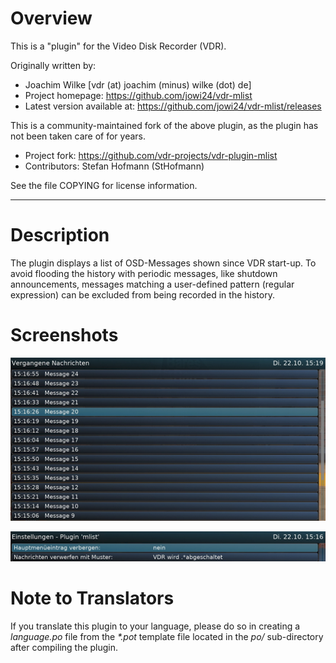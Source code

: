 # Overview

This is a "plugin" for the Video Disk Recorder (VDR).

Originally written by:
* Joachim Wilke [vdr (at) joachim (minus) wilke (dot) de]
* Project homepage: https://github.com/jowi24/vdr-mlist
* Latest version available at: https://github.com/jowi24/vdr-mlist/releases

This is a community-maintained fork of the above plugin,
as the plugin has not been taken care of for years.

* Project fork: https://github.com/vdr-projects/vdr-plugin-mlist
* Contributors: Stefan Hofmann (StHofmann)

See the file COPYING for license information.

---

# Description

The plugin displays a list of OSD-Messages shown since VDR start-up.
To avoid flooding the history with periodic messages, like shutdown
announcements, messages matching a user-defined pattern (regular
expression) can be excluded from being recorded in the history.

# Screenshots

![Screenshot Messages](images/screenshot-messages.png)

![Screenshot Setup](images/screenshot-setup.png)

# Note to Translators

If you translate this plugin to your language, please do so in creating 
a _language.po_ file from the _*.pot_ template file located in the _po/_ 
sub-directory after compiling the plugin. 
